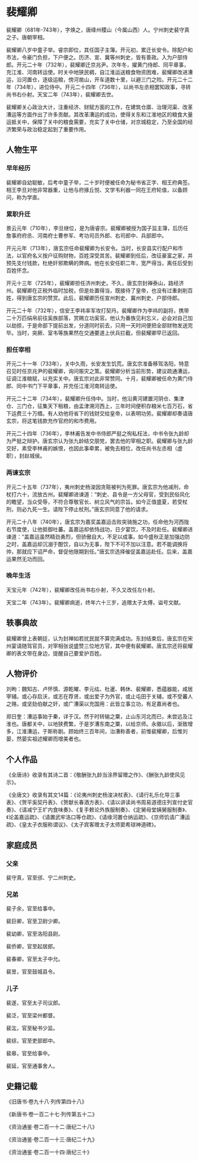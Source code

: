 # 裴耀卿

裴耀卿（681年-743年），字焕之，唐绛州稷山（今属山西）人。宁州刺史裴守真之子。唐朝宰相。

裴耀卿八岁中童子举。睿宗即位，其任国子主簿。开元初，累迁长安令。除配户和市法，令豪门负担，下户便之。历济、宣、冀等州刺史，皆有善政。入为户部侍郎。开元二十年（732年），裴耀卿迁京兆尹。次年冬，擢黄门侍郎、同平章事，充江淮、河南转运使。时关中地狭民稠，自江淮运送粮食物资困难，裴耀卿改进漕运，沿河置仓，逐级运粮，傍河凿山，开车道数十里，以避三门之险。开元二十二年（734年），进位侍中。开元二十四年（736年），以尚书左丞相罢知政事，寻转尚书右仆射。天宝二年（743年），裴耀卿去世。

裴耀卿关心政治大计，注重经济、财赋方面的工作，在建筑仓廪、治理河渠、改革漕运等方面作出了许多贡献。其改革漕运的成功，使得关东和江淮地区的粮食大量运抵关中，保障了关中的粮食需要，充实了关中仓储，对京城稳定，乃至全国的经济繁荣与政治稳定起到了重要作用。

## 人物生平

### 早年经历

裴耀卿自幼聪敏，后考中童子举，二十岁时便被任命为秘书省正字、相王府典签。相王李旦对他非常器重，让他与府掾丘悦、文学韦利器一同在王府轮值，以备顾问，称为学直。

### 累职升迁

景云元年（710年），李旦继位，是为唐睿宗。裴耀卿被授为国子监主簿，后历任詹事府府丞、河南府士曹参军、考功司员外郎、右司郎中、兵部郎中。

开元元年（713年），唐玄宗任命裴耀卿为长安令。当时，长安县实行配户和市法，以官府名义按户征购财物，百姓深受其苦。裴耀卿到任后，改征豪富之家，并预先支付钱款，杜绝奸邪欺瞒的弊病。他在长安任职二年，宽严得当，离任后受到百姓怀念。

开元十三年（725年），裴耀卿担任济州刺史。不久，唐玄宗封禅泰山，路经济州。裴耀卿在正税外临时加税，但是处置得当，既接待了皇帝，也没有过重剥削百姓，得到唐玄宗的赞赏。此后，裴耀卿历任宣州刺史、冀州刺史、户部侍郎。

开元二十年（732年），信安王李祎率军攻打契丹。裴耀卿作为李祎的副将，携带二十万匹绢帛前往奚族部落，赏赐立功奚官。他认为番族见利忘义，必会对自己加以劫掠，于是命部下提前出发，分道同时前去，只用一天时间便把全部财物发送完毕。当时，突厥、室韦等族果然在交通要道上伏兵拦截，但裴耀卿早已返回。

### 担任宰相

开元二十一年（733年），关中久雨，长安发生饥荒。唐玄宗准备移驾洛阳，特意召见时任京兆尹的裴耀卿，询问赈灾之策。裴耀卿分析当前形势，建议疏通漕运，征调江淮粮赋，以充实关中。唐玄宗对此非常赞同。十月，裴耀卿被任命为黄门侍郎、同中书门下平章事，并充任江淮河南转运使。

开元二十二年（734年），裴耀卿升任侍中。当时，他沿黄河建置河阴仓、集津仓、三门仓，征集天下租粮，由孟津溯河西上，三年时间便积存粮米七百万石，省下运费三十万缗。有人劝他将省下的钱财交给皇帝，以表明功劳。裴耀卿却奏请唐玄宗，将这笔钱款充作官府的和市费用。

开元二十四年（736年），李林甫告发中书侍郎严挺之徇私枉法，中书令张九龄却为严挺之辩护。唐玄宗认为张九龄结交朋党，罢去他的宰相之职。裴耀卿与张九龄交好，素受李林甫的嫉恨，也因此事牵累，被免去相位，改任尚书左丞相（虚职），封赵城侯。

### 两谏玄宗

开元二十五年（737年），夷州刺史杨浚因贪赃被判为死罪。唐玄宗为他减刑，命杖打六十，流放古州。裴耀卿进谏道：“刺史、县令是一方父母官，受到民俗风化的瞻望，当众受辱，不符合尊敬官长、树立风气的宗旨。如今正值盛夏，若受杖刑，则必九死一生。请陛下停止杖刑。”唐玄宗同意了他的请求。

开元二十八年（740年），唐玄宗为嘉奖盖嘉运击败突骑施之功，任命他为河西陇右节度使，让他抵御吐蕃。盖嘉运却依恃战功，日夕宴饮，不及时赴任。裴耀卿进谏道：“盖嘉运虽然精劲勇烈，但骄傲自大，不足以成事。如今盛秋正是加强边防之时，盖嘉运却沉溺于酣饮，自以为无事，陛下不可不加以注意。若不能调换将帅，那就应下诏严命，督促他限期到任。”唐玄宗选择催促盖嘉运赴任。后来，盖嘉运果然无功而回。

### 晚年生活

天宝元年（742年），裴耀卿改任尚书右仆射，不久又改任左仆射。

天宝二年（743年）。裴耀卿病逝，终年六十三岁，追赠太子太傅，谥号文献。

## 轶事典故

裴耀卿曾上表朝廷，认为封禅如若扰民就不算完满成功。东封结束后，唐玄宗在宋州宴请随驾官员，对宰相张说盛赞三位地方官，其中便有裴耀卿。唐玄宗还将裴耀卿的表文带在身边，提醒自己要爱护百姓。

## 人物评价

刘昫：魏知古、卢怀慎、源乾曜、李元纮、杜暹、韩休、裴耀卿，悉蕴器能，咸居宰辅。或心存启沃，或志在荐贤，或出爱子为外官，或止屯田于关辅，或不受蕃人之赂，或坚劾伯献之奸，或广漕渠以充国用：此皆立事立功，有足嘉尚者也。

郑日奎：漕运事始于秦，详于汉。然于时转输之粟，止山东河北而已，未尝远及江淮也。唐都关中，以地狭费繁，于是岁漕东南之粟，以给京师。永徽以后，渐致增多，江淮漕运，于斯称剧。顾始终三百年间，治漕称善者，前惟裴耀卿，后惟刘晏，然晏实祖述耀卿而增美者也。

## 个人作品

《全唐诗》收录有其诗二首：《敬酬张九龄当涂界留赠之作》、《酬张九龄使风见示》。

《全唐文》收录有其文14篇：《论夷州刺史杨浚决杖表》、《请行礼乐化导三事表》、《贺平奚契丹表》、《贺献长春酒方表》、《请以讲读尚书周易道德庄列宣付史官奏》、《请减宁王圹内食味奏》、《复手敕论外族服制奏》、《定舅母堂姨舅服制奏》、《论盖嘉运疏》、《请置武牢洛口等仓疏》、《请缘河置仓纳运疏》、《京师饥请广漕运疏》、《皇太子衣服称谓议》、《太子宾客赠太子太师窦希球神道碑》。

## 家庭成员

### 父亲

裴守真，官至邠、宁二州刺史。

### 兄弟

裴子余，官至给事中。

裴巨卿，官至卫尉少卿。

裴幼卿，官至洛阳县尉。

裴侨卿，官至起居郎。

裴春卿，官至太子中允。

裴昱，官至鼓城县令。

### 儿子

裴遂，官至太子司议郎。

裴泛，官至梁州都督。

裴汯，官至秘书少监。

裴综，官至吏部郎中。

裴皋，官至给事中。

裴延，官至通事舍人。

## 史籍记载

《旧唐书·卷九十八·列传第四十八》

《新唐书·卷一百二十七·列传第五十二》

《资治通鉴·卷二百一十二·唐纪二十八》

《资治通鉴·卷二百一十三·唐纪二十九》

《资治通鉴·卷二百一十四·唐纪三十》